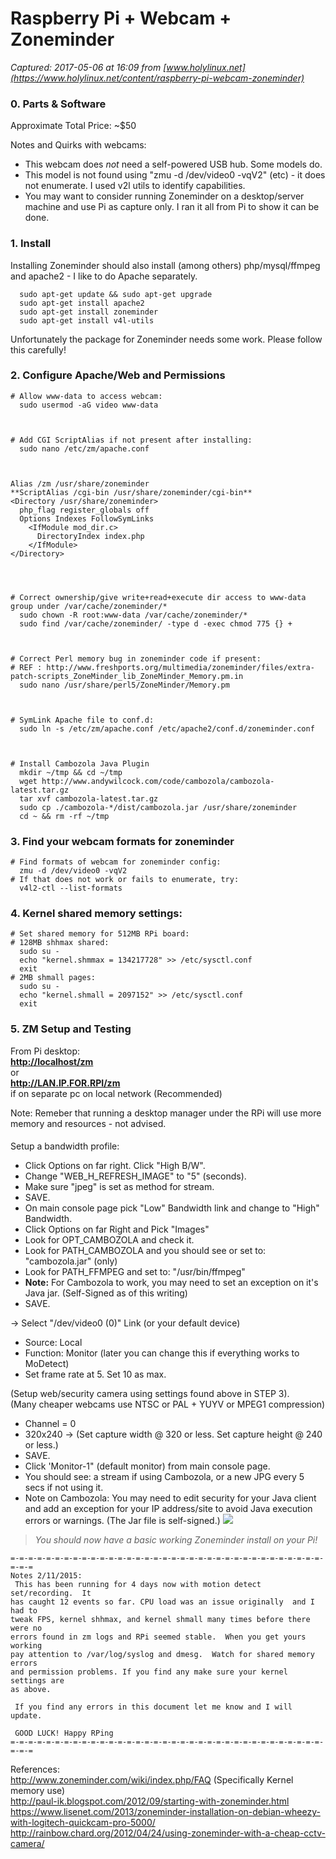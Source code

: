 # Raspberry Pi + Webcam + Zoneminder

_Captured: 2017-05-06 at 16:09 from [www.holylinux.net](https://www.holylinux.net/content/raspberry-pi-webcam-zoneminder)_

### 0\. Parts & Software

Approximate Total Price: ~$50

Notes and Quirks with webcams:

  * This webcam does _not_ need a self-powered USB hub. Some models do.
  * This model is not found using "zmu -d /dev/video0 -vqV2" (etc) - it does not enumerate. I used v2l utils to identify capabilities.
  * You may want to consider running Zoneminder on a desktop/server machine and use Pi as capture only. I ran it all from Pi to show it can be done.

### 1\. Install

Installing Zoneminder should also install (among others) php/mysql/ffmpeg and apache2 - I like to do Apache separately.
    
    
      sudo apt-get update && sudo apt-get upgrade
      sudo apt-get install apache2
      sudo apt-get install zoneminder
      sudo apt-get install v4l-utils
    

Unfortunately the package for Zoneminder needs some work. Please follow this carefully!

### 2\. Configure Apache/Web and Permissions
    
    
    # Allow www-data to access webcam:
      sudo usermod -aG video www-data
    
    
    
    # Add CGI ScriptAlias if not present after installing:
      sudo nano /etc/zm/apache.conf
    
    
    
    Alias /zm /usr/share/zoneminder
    **ScriptAlias /cgi-bin /usr/share/zoneminder/cgi-bin**
    <Directory /usr/share/zoneminder>
      php_flag register_globals off
      Options Indexes FollowSymLinks
        <IfModule mod_dir.c>
          DirectoryIndex index.php
        </IfModule>
    </Directory>
    
    
    
    
    # Correct ownership/give write+read+execute dir access to www-data group under /var/cache/zoneminder/*
      sudo chown -R root:www-data /var/cache/zoneminder/*
      sudo find /var/cache/zoneminder/ -type d -exec chmod 775 {} +
    
    
    
    # Correct Perl memory bug in zoneminder code if present:
    # REF : http://www.freshports.org/multimedia/zoneminder/files/extra-patch-scripts_ZoneMinder_lib_ZoneMinder_Memory.pm.in
      sudo nano /usr/share/perl5/ZoneMinder/Memory.pm
    
    
    
    # SymLink Apache file to conf.d:
      sudo ln -s /etc/zm/apache.conf /etc/apache2/conf.d/zoneminder.conf
    
    
    
    # Install Cambozola Java Plugin
      mkdir ~/tmp && cd ~/tmp
      wget http://www.andywilcock.com/code/cambozola/cambozola-latest.tar.gz
      tar xvf cambozola-latest.tar.gz
      sudo cp ./cambozola-*/dist/cambozola.jar /usr/share/zoneminder
      cd ~ && rm -rf ~/tmp  
    

### 3\. Find your webcam formats for zoneminder
    
    
    # Find formats of webcam for zoneminder config:
      zmu -d /dev/video0 -vqV2
    # If that does not work or fails to enumerate, try:
      v4l2-ctl --list-formats
    

### 4\. Kernel shared memory settings:
    
    
    # Set shared memory for 512MB RPi board:
    # 128MB shhmax shared:
      sudo su -
      echo "kernel.shmmax = 134217728" >> /etc/sysctl.conf
      exit
    # 2MB shmall pages:
      sudo su -
      echo "kernel.shmall = 2097152" >> /etc/sysctl.conf
      exit

### 5\. ZM Setup and Testing  


From Pi desktop:  
**<http://localhost/zm>**  
or  
**<http://LAN.IP.FOR.RPI/zm>**  
if on separate pc on local network (Recommended)

Note: Remeber that running a desktop manager under the RPi will use more memory and resources - not advised.

####   
Setup a bandwidth profile:

  * Click Options on far right. Click "High B/W".
  * Change "WEB_H_REFRESH_IMAGE" to "5" (seconds).
  * Make sure "jpeg" is set as method for stream.
  * SAVE.
  * On main console page pick "Low" Bandwidth link and change to "High" Bandwidth.
  * Click Options on far Right and Pick "Images"
  * Look for OPT_CAMBOZOLA and check it.
  * Look for PATH_CAMBOZOLA and you should see or set to: "cambozola.jar" (only)
  * Look for PATH_FFMPEG and set to: "/usr/bin/ffmpeg"
  * **Note:** For Cambozola to work, you may need to set an exception on it's Java jar. (Self-Signed as of this writing)
  * SAVE.

-> Select "/dev/video0 (0)" Link (or your default device)

  * Source: Local
  * Function: Monitor (later you can change this if everything works to MoDetect)
  * Set frame rate at 5. Set 10 as max.

(Setup web/security camera using settings found above in STEP 3).  
(Many cheaper webcams use NTSC or PAL + YUYV or MPEG1 compression)

  * Channel = 0
  * 320x240 -> (Set capture width @ 320 or less. Set capture height @ 240 or less.)
  * SAVE.
  * Click 'Monitor-1" (default monitor) from main console page.
  * You should see: a stream if using Cambozola, or a new JPG every 5 secs if not using it.
  * Note on Cambozola: You may need to edit security for your Java client and add an exception for your IP address/site to avoid Java execution errors or warnings. (The Jar file is self-signed.)
![](https://www.holylinux.net/files/pi-with-webcam.jpg)

> _You should now have a basic working Zoneminder install on your Pi!_
    
    
    =-=-=-=-=-=-=-=-=-=-=-=-=-=-=-=-=-=-=-=-=-=-=-=-=-=-=-=-=-=-=-=-=-=-=-=-=-=
    Notes 2/11/2015:
     This has been running for 4 days now with motion detect set/recording.  It
    has caught 12 events so far. CPU load was an issue originally  and I had to
    tweak FPS, kernel shhmax, and kernel shmall many times before there were no
    errors found in zm logs and RPi seemed stable.  When you get yours  working
    pay attention to /var/log/syslog and dmesg.  Watch for shared memory errors
    and permission problems. If you find any make sure your kernel settings are
    as above.
    
     If you find any errors in this document let me know and I will update.
    
     GOOD LUCK! Happy RPing
    =-=-=-=-=-=-=-=-=-=-=-=-=-=-=-=-=-=-=-=-=-=-=-=-=-=-=-=-=-=-=-=-=-=-=-=-=-=
    

References:  
<http://www.zoneminder.com/wiki/index.php/FAQ> (Specifically Kernel memory use)  
<http://paul-ik.blogspot.com/2012/09/starting-with-zoneminder.html>  
<https://www.lisenet.com/2013/zoneminder-installation-on-debian-wheezy-with-logitech-quickcam-pro-5000/>  
<http://rainbow.chard.org/2012/04/24/using-zoneminder-with-a-cheap-cctv-camera/>
